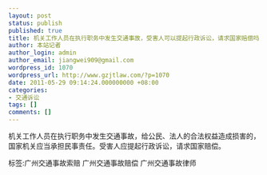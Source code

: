 ```yaml
---
layout: post
status: publish
published: true
title: 机关工作人员在执行职务中发生交通事故，受害人可以提起行政诉讼，请求国家赔偿吗？
author: 本站记者
author_login: admin
author_email: jiangwei909@gmail.com
wordpress_id: 1070
wordpress_url: http://www.gzjtlaw.com/?p=1070
date: 2011-05-29 09:14:24.000000000 +08:00
categories:
- 交通诉讼
tags: []
comments: []
---
```

机关工作人员在执行职务中发生交通事故，给公民、法人的合法权益造成损害的，国家机关应当承担民事责任。受害人应提起行政诉讼，请求国家赔偿。标签:广州交通事故索赔 广州交通事故赔偿 广州交通事故律师
